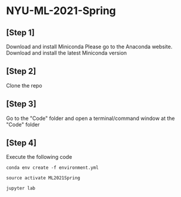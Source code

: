# NYU-ML-2021-Spring

## [Step 1] 
Download and install Miniconda
Please go to the Anaconda website. Download and install the latest Miniconda version


## [Step 2] 
Clone the repo

## [Step 3] 
Go to the "Code" folder and open a terminal/command window at the "Code" folder

## [Step 4]

Execute the following code

```conda env create -f environment.yml```

```source activate ML2021Spring```

```jupyter lab```
